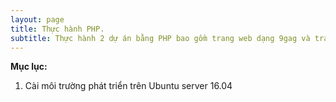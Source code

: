 ```yaml
---
layout: page
title: Thực hành PHP.
subtitle: Thực hành 2 dự án bằng PHP bao gồm trang web dạng 9gag và trang web giới thiệu đặc sản.
---
```


**Mục lục:**

1. Cài môi trường phát triển trên Ubuntu server 16.04
